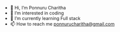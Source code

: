- 👋 Hi, I’m Ponnuru Charitha
- 👀 I’m interested in  coding
- 🌱 I’m currently learning Full stack 
- 📫 How to reach me ponnurucharitha@gmail.com


<!---
Charitha-09-05/Charitha-09-05 is a ✨ special ✨ repository because its `README.md` (this file) appears on your GitHub profile.
You can click the Preview link to take a look at your changes.
--->
